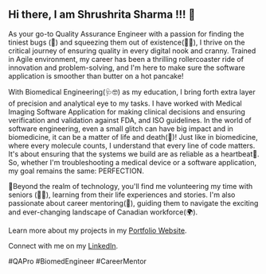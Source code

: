 ## Hi there, I am Shrushrita Sharma !!! 👋

As your go-to Quality Assurance Engineer with a passion for finding the tiniest bugs (🐛) and squeezing them out of existence(🚫🐞), I thrive on the critical journey of ensuring quality in every digital nook and cranny. Trained in Agile environment, my career has been a thrilling rollercoaster ride of innovation and problem-solving, and I'm here to make sure the software application is smoother than butter on a hot pancake!

With Biomedical Engineering(🩺🤓) as my education, I bring forth extra layer of precision and analytical eye to my tasks. I have worked with Medical Imaging Software Application for making clinical decisions and ensuring verification and validation against FDA, and ISO guidelines. In the world of software engineering, even a small glitch can have big impact and in biomedicine, it can be a matter of life and death(💉)! Just like in biomedicine, where every molecule counts, I understand that every line of code matters. It's about ensuring that the systems we build are as reliable as a heartbeat💓. So, whether I'm troubleshooting a medical device or a software application, my goal remains the same: PERFECTION.

🤝Beyond the realm of technology, you'll find me volunteering my time with seniors (👴👵), learning from their life experiences and stories. I'm also passionate about career mentoring(💬), guiding them to navigate the exciting and ever-changing landscape of Canadian workforce(🌍). 

Learn more about my projects in my [Portfolio Website](http://shrushrita.com/).

Connect with me on my [LinkedIn](https://www.linkedin.com/in/shrushrita-sharma/).

#QAPro #BiomedEngineer #CareerMentor
